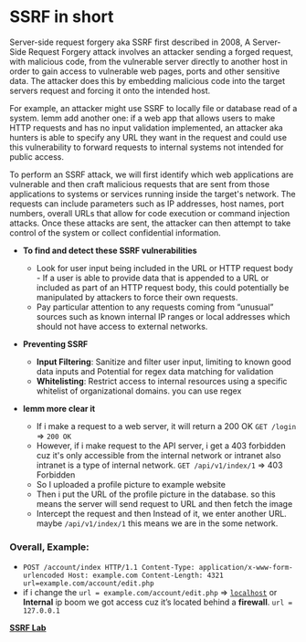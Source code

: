 # SSRF in short

Server-side request forgery aka SSRF first described in 2008, A Server-Side Request Forgery attack involves an attacker sending a forged request, with malicious code, from the vulnerable server directly to another host in order to gain access to vulnerable web pages, ports and other sensitive data. The attacker does this by embedding malicious code into the target servers request and forcing it onto the intended host. 

For example, an attacker might use SSRF to locally file or database read of a system. lemm add another one: if a web app that allows users to make HTTP requests and has no input validation implemented, an attacker aka hunters is able to specify any URL they want in the request and could use this vulnerability to forward requests to internal systems not intended for public access.

To perform an SSRF attack, we will first identify which web applications are vulnerable and then craft malicious requests that are sent from those applications to systems or services running inside the target's network. The requests can include parameters such as IP addresses, host names, port numbers, overall URLs that allow for code execution or command injection attacks. Once these attacks are sent, the attacker can then attempt to take control of the system or collect confidential information.

- **To find and detect these SSRF vulnerabilities**
    - Look for user input being included in the URL or HTTP request body - If a user is able to provide data that is appended to a URL or included as part of an HTTP request body, this could potentially be manipulated by attackers to force their own requests.
    - Pay particular attention to any requests coming from “unusual” sources such as known internal IP ranges or local addresses which should not have access to external networks.
- **Preventing SSRF**
    - **Input Filtering**: Sanitize and filter user input, limiting to
    known good data inputs and Potential for regex data matching
    for validation
    - **Whitelisting**: Restrict access to internal resources using a specific whitelist of organizational domains. you can use regex

- **lemm more clear it**
    - If i make a request to a web server, it will return a 200 OK `GET /login` ⇒ `200 OK`
    - However, if i make request to the API server, i get a 403 forbidden cuz it's only accessible from the internal network or intranet also intranet is a type of internal network. `GET /api/v1/index/1` ⇒ 403 Forbidden
    - So I uploaded a profile picture to example website
    - Then i put the URL of the profile picture in the database. so this means the server will send request to URL and then fetch the image
    - Intercept the request and then Instead of it, we enter another URL. maybe `/api/v1/index/1` this means we are in the some network.

### Overall, **Example:**

- `POST /account/index HTTP/1.1
Content-Type: application/x-www-form-urlencoded
Host: example.com
Content-Length: 4321
url=example.com/account/edit.php`
- if i change the `url = example.com/account/edit.php` ⇒ [`localhost`](http://localhost)  or **Internal** ip boom we got access cuz it’s located behind a **firewall**. `url = 127.0.0.1`

[**SSRF Lab**](https://portswigger.net/web-security/all-labs#server-side-request-forgery-ssrf)
